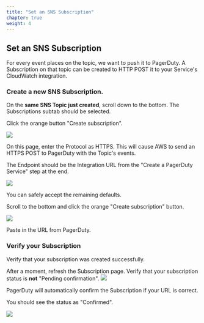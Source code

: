 ```yaml
---
title: "Set an SNS Subscription"
chapter: true
weight: 4
---
```


## Set an SNS Subscription

For every event places on the topic, we want to push it to PagerDuty. A Subscription on that topic can be created to HTTP POST it to your Service's CloudWatch integration.

### Create a new SNS Subscription.

On the __same SNS Topic just created__, scroll down to the bottom. The Subscriptions subtab should be selected. 

Click the orange button "Create subscription".

![](/images/subs1.png)

On this page, enter the Protocol as HTTPS.  This will cause AWS to send an HTTPS POST to PagerDuty with the Topic's events.

The Endpoint should be the Integration URL from the "Create a PagerDuty Service" step at the end.

![](/images/subs2.png)

You can safely accept the remaining defaults.

Scroll to the bottom and click the orange "Create subscription" button.

![](/images/subs3.png)

Paste in the URL from PagerDuty.

### Verify your Subscription

Verify that your subscription was created successfully.

After a moment, refresh the Subscription page. Verify that your subscription status is __not__ "Pending confirmation". 
![](/images/subs4_pending.png)

PagerDuty will automatically confirm the Subscription if your URL is correct.

You should see the status as "Confirmed".

![](/images/subs5_confirmed.png)

